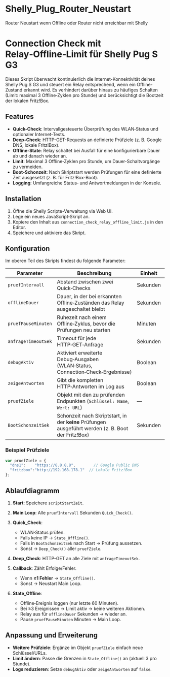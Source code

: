 # Shelly_Plug_Router_Neustart
Router Neustart wenn Offline oder Router nicht erreichbar mit Shelly 


# Connection Check mit Relay‑Offline‑Limit für Shelly Pug S G3

Dieses Skript überwacht kontinuierlich die Internet-Konnektivität deines Shelly Pug S G3 und steuert ein Relay entsprechend, wenn ein Offline-Zustand erkannt wird. Es verhindert darüber hinaus zu häufiges Schalten (Limit: maximal 3 Offline‑Zyklen pro Stunde) und berücksichtigt die Bootzeit der lokalen Fritz!Box.

## Features

* **Quick-Check**: Intervallgesteuerte Überprüfung des WLAN‑Status und optionaler Internet‑Tests.
* **Deep-Check**: HTTP-GET-Requests an definierte Prüfziele (z. B. Google DNS, lokale Fritz!Box).
* **Offline‑State**: Relay schaltet bei Ausfall für eine konfigurierbare Dauer ab und danach wieder an.
* **Limit**: Maximal 3 Offline‑Zyklen pro Stunde, um Dauer-Schaltvorgänge zu vermeiden.
* **Boot‑Schonzeit**: Nach Skriptstart werden Prüfungen für eine definierte Zeit ausgesetzt (z. B. für Fritz!Box-Boot).
* **Logging**: Umfangreiche Status‑ und Antwortmeldungen in der Konsole.

## Installation

1. Öffne die Shelly Scripte-Verwaltung via Web UI.
2. Lege ein neues JavaScript‑Skript an.
3. Kopiere den Inhalt aus `connection_check_relay_offline_limit.js` in den Editor.
4. Speichere und aktiviere das Skript.

## Konfiguration

Im oberen Teil des Skripts findest du folgende Parameter:

| Parameter               | Beschreibung                                                                                        | Einheit  | Standard   |
| ----------------------- | --------------------------------------------------------------------------------------------------- | -------- | ---------- |
| `pruefIntervall`        | Abstand zwischen zwei Quick‑Checks                                                                  | Sekunden | 60         |
| `offlineDauer`          | Dauer, in der bei erkannten Offline‑Zuständen das Relay ausgeschaltet bleibt                        | Sekunden | 20         |
| `pruefPauseMinuten`     | Ruhezeit nach einem Offline‑Zyklus, bevor die Prüfungen neu starten                                 | Minuten  | 4          |
| `anfrageTimeoutSek`     | Timeout für jede HTTP‑GET‑Anfrage                                                                   | Sekunden | 15         |
| `debugAktiv`            | Aktiviert erweiterte Debug‑Ausgaben (WLAN‑Status, Connection‑Check‑Ergebnisse)                      | Boolean  | `true`     |
| `zeigeAntworten`        | Gibt die kompletten HTTP‑Antworten im Log aus                                                       | Boolean  | `true`     |
| `pruefZiele`            | Objekt mit den zu prüfenden Endpunkten (`Schlüssel: Name`, `Wert: URL`)                             | —        | DNS1+Fritz |
| `BootSchonzeitSek`      | Schonzeit nach Skriptstart, in der **keine** Prüfungen ausgeführt werden (z. B. Boot der Fritz!Box) | Sekunden | 240        |

### Beispiel Prüfziele

```js
var pruefZiele = {
  "dns1":    "https://8.8.8.8",        // Google Public DNS
  "fritzbox":"http://192.168.178.1"  // Lokale Fritz!Box
};
```

## Ablaufdiagramm

1. **Start**: Speichere `scriptStartZeit`.
2. **Main Loop**: Alle `pruefIntervall` Sekunden `Quick_Check()`.
3. **Quick\_Check**:

   * WLAN‑Status prüfen.
   * Falls keine IP → `State_Offline()`.
   * Falls in `BootSchonzeitSek` nach Start → Prüfung aussetzen.
   * Sonst → `Deep_Check()` aller `pruefZiele`.
4. **Deep\_Check**: HTTP-GET an alle Ziele mit `anfrageTimeoutSek`.
5. **Callback**: Zählt Erfolge/Fehler.

   * Wenn **≥1 Fehler** → `State_Offline()`.
   * Sonst → Neustart Main Loop.
6. **State\_Offline**:

   * Offline‑Ereignis loggen (nur letzte 60 Minuten).
   * Bei ≥3 Ereignissen → Limit aktiv → keine weiteren Aktionen.
   * Relay aus für `offlineDauer` Sekunden → wieder an.
   * Pause `pruefPauseMinuten` Minuten → Main Loop.

## Anpassung und Erweiterung

* **Weitere Prüfziele**: Ergänze im Objekt `pruefZiele` einfach neue Schlüssel/URLs.
* **Limit ändern**: Passe die Grenzen in `State_Offline()` an (aktuell 3 pro Stunde).
* **Logs reduzieren**: Setze `debugAktiv` oder `zeigeAntworten` auf `false`.

